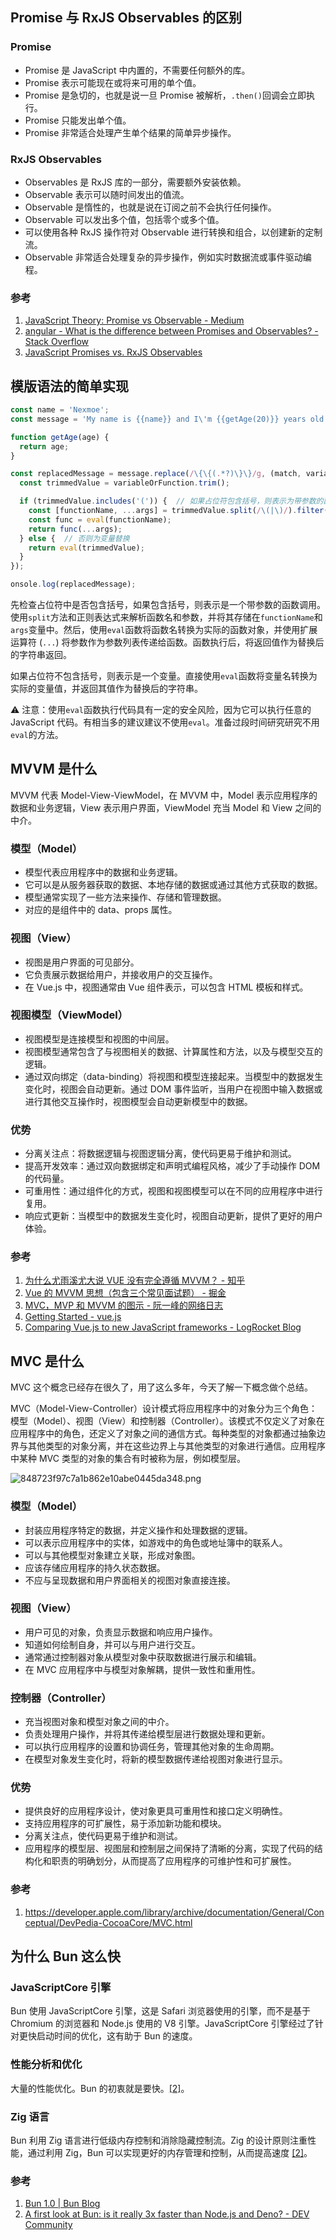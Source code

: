 ## Promise 与 RxJS Observables 的区别

### Promise

- Promise 是 JavaScript 中内置的，不需要任何额外的库。
- Promise 表示可能现在或将来可用的单个值。
- Promise 是急切的，也就是说一旦 Promise 被解析，`.then()`回调会立即执行。
- Promise 只能发出单个值。
- Promise 非常适合处理产生单个结果的简单异步操作。

### RxJS Observables

- Observables 是 RxJS 库的一部分，需要额外安装依赖。
- Observable 表示可以随时间发出的值流。
- Observable 是惰性的，也就是说在订阅之前不会执行任何操作。
- Observable 可以发出多个值，包括零个或多个值。
- 可以使用各种 RxJS 操作符对 Observable 进行转换和组合，以创建新的定制流。
- Observable 非常适合处理复杂的异步操作，例如实时数据流或事件驱动编程。

### 参考

1. [JavaScript Theory: Promise vs Observable - Medium](https://medium.com/javascript-everyday/javascript-theory-promise-vs-observable-d3087bc1239a)
2. [angular - What is the difference between Promises and Observables? - Stack Overflow](https://stackoverflow.com/questions/37364973/what-is-the-difference-between-promises-and-observables)
3. [JavaScript Promises vs. RxJS Observables](https://auth0.com/blog/javascript-promises-vs-rxjs-observables/)

## 模版语法的简单实现

```javascript
const name = 'Nexmoe';
const message = 'My name is {{name}} and I\'m {{getAge(20)}} years old.';

function getAge(age) {
  return age;
}

const replacedMessage = message.replace(/\{\{(.*?)\}\}/g, (match, variableOrFunction) => {
  const trimmedValue = variableOrFunction.trim();

  if (trimmedValue.includes('(')) {  // 如果占位符包含括号，则表示为带参数的函数替换
    const [functionName, ...args] = trimmedValue.split(/\(|\)/).filter(Boolean);
    const func = eval(functionName);
    return func(...args);
  } else {  // 否则为变量替换
    return eval(trimmedValue);
  }
});

onsole.log(replacedMessage);
```

先检查占位符中是否包含括号，如果包含括号，则表示是一个带参数的函数调用。使用`split`方法和正则表达式来解析函数名和参数，并将其存储在`functionName`和`args`变量中。然后，使用`eval`函数将函数名转换为实际的函数对象，并使用扩展运算符 (`...`) 将参数作为参数列表传递给函数。函数执行后，将返回值作为替换后的字符串返回。

如果占位符不包含括号，则表示是一个变量。直接使用`eval`函数将变量名转换为实际的变量值，并返回其值作为替换后的字符串。

⚠️ 注意：使用`eval`函数执行代码具有一定的安全风险，因为它可以执行任意的 JavaScript 代码。有相当多的建议建议不使用`eval`。准备过段时间研究研究不用`eval`的方法。

## MVVM 是什么

MVVM 代表 Model-View-ViewModel，在 MVVM 中，Model 表示应用程序的数据和业务逻辑，View 表示用户界面，ViewModel 充当 Model 和 View 之间的中介。

### 模型（Model）

- 模型代表应用程序中的数据和业务逻辑。
- 它可以是从服务器获取的数据、本地存储的数据或通过其他方式获取的数据。
- 模型通常实现了一些方法来操作、存储和管理数据。
- 对应的是组件中的 data、props 属性。

### 视图（View）

- 视图是用户界面的可见部分。
- 它负责展示数据给用户，并接收用户的交互操作。
- 在 Vue.js 中，视图通常由 Vue 组件表示，可以包含 HTML 模板和样式。

### 视图模型（ViewModel）

- 视图模型是连接模型和视图的中间层。
- 视图模型通常包含了与视图相关的数据、计算属性和方法，以及与模型交互的逻辑。
- 通过双向绑定（data-binding）将视图和模型连接起来。当模型中的数据发生变化时，视图会自动更新。通过 DOM 事件监听，当用户在视图中输入数据或进行其他交互操作时，视图模型会自动更新模型中的数据。

### 优势

- 分离关注点：将数据逻辑与视图逻辑分离，使代码更易于维护和测试。
- 提高开发效率：通过双向数据绑定和声明式编程风格，减少了手动操作 DOM 的代码量。
- 可重用性：通过组件化的方式，视图和视图模型可以在不同的应用程序中进行复用。
- 响应式更新：当模型中的数据发生变化时，视图自动更新，提供了更好的用户体验。

### 参考

1. [为什么尤雨溪尤大说 VUE 没有完全遵循 MVVM？ - 知乎](https://www.zhihu.com/question/327050991)
2. [Vue 的 MVVM 思想（包含三个常见面试题） - 掘金](https://juejin.cn/post/6879300070962003982)
3. [MVC，MVP 和 MVVM 的图示 - 阮一峰的网络日志](http://www.ruanyifeng.com/blog/2015/02/mvcmvp_mvvm.html)
4. [Getting Started - vue.js](https://012.vuejs.org/guide/)
5. [Comparing Vue.js to new JavaScript frameworks - LogRocket Blog](https://blog.logrocket.com/comparing-vue-js-to-new-javascript-frameworks/)

## MVC 是什么

MVC 这个概念已经存在很久了，用了这么多年，今天了解一下概念做个总结。

MVC（Model-View-Controller）设计模式将应用程序中的对象分为三个角色：模型（Model）、视图（View）和控制器（Controller）。该模式不仅定义了对象在应用程序中的角色，还定义了对象之间的通信方式。每种类型的对象都通过抽象边界与其他类型的对象分离，并在这些边界上与其他类型的对象进行通信。应用程序中某种 MVC 类型的对象的集合有时被称为层，例如模型层。

![848723f97c7a1b862e10abe0445da348.png](https://i.dawnlab.me/848723f97c7a1b862e10abe0445da348.png)

### 模型（Model）

- 封装应用程序特定的数据，并定义操作和处理数据的逻辑。
- 可以表示应用程序中的实体，如游戏中的角色或地址簿中的联系人。
- 可以与其他模型对象建立关联，形成对象图。
- 应该存储应用程序的持久状态数据。
- 不应与呈现数据和用户界面相关的视图对象直接连接。

### 视图（View）

- 用户可见的对象，负责显示数据和响应用户操作。
- 知道如何绘制自身，并可以与用户进行交互。
- 通常通过控制器对象从模型对象中获取数据进行展示和编辑。
- 在 MVC 应用程序中与模型对象解耦，提供一致性和重用性。

### 控制器（Controller）

- 充当视图对象和模型对象之间的中介。
- 负责处理用户操作，并将其传递给模型层进行数据处理和更新。
- 可以执行应用程序的设置和协调任务，管理其他对象的生命周期。
- 在模型对象发生变化时，将新的模型数据传递给视图对象进行显示。

### 优势

- 提供良好的应用程序设计，使对象更具可重用性和接口定义明确性。
- 支持应用程序的可扩展性，易于添加新功能和模块。
- 分离关注点，使代码更易于维护和测试。
- 应用程序的模型层、视图层和控制层之间保持了清晰的分离，实现了代码的结构化和职责的明确划分，从而提高了应用程序的可维护性和可扩展性。

### 参考

1. <https://developer.apple.com/library/archive/documentation/General/Conceptual/DevPedia-CocoaCore/MVC.html>

## 为什么 Bun 这么快

### JavaScriptCore 引擎

Bun 使用 JavaScriptCore 引擎，这是 Safari 浏览器使用的引擎，而不是基于 Chromium 的浏览器和 Node.js 使用的 V8 引擎。JavaScriptCore 引擎经过了针对更快启动时间的优化，这有助于 Bun 的速度。

### 性能分析和优化

大量的性能优化。Bun 的初衷就是要快。[[2]](https://dev.to/builderio/a-first-look-at-bun-is-it-really-3x-faster-than-nodejs-and-deno-45od)。

### Zig 语言

Bun 利用 Zig 语言进行低级内存控制和消除隐藏控制流。Zig 的设计原则注重性能，通过利用 Zig，Bun 可以实现更好的内存管理和控制，从而提高速度 [[2]](https://dev.to/builderio/a-first-look-at-bun-is-it-really-3x-faster-than-nodejs-and-deno-45od)。

### 参考

1. [Bun 1.0 | Bun Blog](https://bun.sh/blog/bun-v1.0)
2. [A first look at Bun: is it really 3x faster than Node.js and Deno? - DEV Community](https://dev.to/builderio/a-first-look-at-bun-is-it-really-3x-faster-than-nodejs-and-deno-45od)
